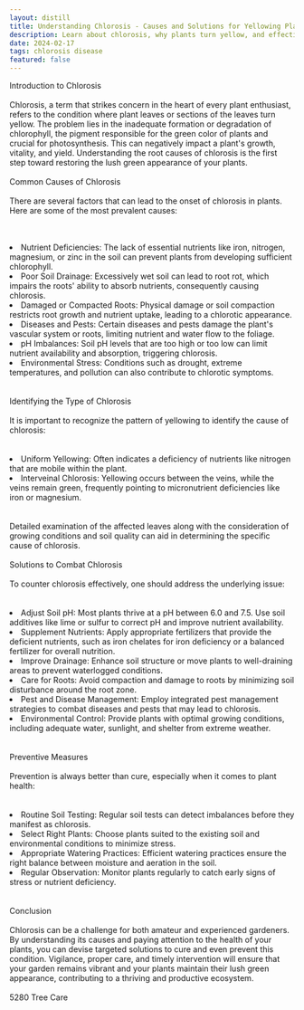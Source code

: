 ```yaml
---
layout: distill
title: Understanding Chlorosis - Causes and Solutions for Yellowing Plants
description: Learn about chlorosis, why plants turn yellow, and effective treatments to restore their health.
date: 2024-02-17
tags: chlorosis disease
featured: false
---
```


Introduction to Chlorosis<br /><br />Chlorosis, a term that strikes concern in the heart of every plant enthusiast, refers to the condition where plant leaves or sections of the leaves turn yellow. The problem lies in the inadequate formation or degradation of chlorophyll, the pigment responsible for the green color of plants and crucial for photosynthesis. This can negatively impact a plant's growth, vitality, and yield. Understanding the root causes of chlorosis is the first step toward restoring the lush green appearance of your plants.<br /><br />Common Causes of Chlorosis<br /><br />There are several factors that can lead to the onset of chlorosis in plants. Here are some of the most prevalent causes:<br /><br /><br /><li>Nutrient Deficiencies: The lack of essential nutrients like iron, nitrogen, magnesium, or zinc in the soil can prevent plants from developing sufficient chlorophyll.</li><li>Poor Soil Drainage: Excessively wet soil can lead to root rot, which impairs the roots' ability to absorb nutrients, consequently causing chlorosis.</li><li>Damaged or Compacted Roots: Physical damage or soil compaction restricts root growth and nutrient uptake, leading to a chlorotic appearance.</li><li>Diseases and Pests: Certain diseases and pests damage the plant's vascular system or roots, limiting nutrient and water flow to the foliage.</li><li>pH Imbalances: Soil pH levels that are too high or too low can limit nutrient availability and absorption, triggering chlorosis.</li><li>Environmental Stress: Conditions such as drought, extreme temperatures, and pollution can also contribute to chlorotic symptoms.</li><br /><br />Identifying the Type of Chlorosis<br /><br />It is important to recognize the pattern of yellowing to identify the cause of chlorosis:<br /><br /><br /><li>Uniform Yellowing: Often indicates a deficiency of nutrients like nitrogen that are mobile within the plant.</li><li>Interveinal Chlorosis: Yellowing occurs between the veins, while the veins remain green, frequently pointing to micronutrient deficiencies like iron or magnesium.</li><br /><br />Detailed examination of the affected leaves along with the consideration of growing conditions and soil quality can aid in determining the specific cause of chlorosis.<br /><br />Solutions to Combat Chlorosis<br /><br />To counter chlorosis effectively, one should address the underlying issue:<br /><br /><br /><li>Adjust Soil pH: Most plants thrive at a pH between 6.0 and 7.5. Use soil additives like lime or sulfur to correct pH and improve nutrient availability.</li><li>Supplement Nutrients: Apply appropriate fertilizers that provide the deficient nutrients, such as iron chelates for iron deficiency or a balanced fertilizer for overall nutrition.</li><li>Improve Drainage: Enhance soil structure or move plants to well-draining areas to prevent waterlogged conditions.</li><li>Care for Roots: Avoid compaction and damage to roots by minimizing soil disturbance around the root zone.</li><li>Pest and Disease Management: Employ integrated pest management strategies to combat diseases and pests that may lead to chlorosis.</li><li>Environmental Control: Provide plants with optimal growing conditions, including adequate water, sunlight, and shelter from extreme weather.</li><br /><br />Preventive Measures<br /><br />Prevention is always better than cure, especially when it comes to plant health:<br /><br /><br /><li>Routine Soil Testing: Regular soil tests can detect imbalances before they manifest as chlorosis.</li><li>Select Right Plants: Choose plants suited to the existing soil and environmental conditions to minimize stress.</li><li>Appropriate Watering Practices: Efficient watering practices ensure the right balance between moisture and aeration in the soil.</li><li>Regular Observation: Monitor plants regularly to catch early signs of stress or nutrient deficiency.</li><br /><br />Conclusion<br /><br />Chlorosis can be a challenge for both amateur and experienced gardeners. By understanding its causes and paying attention to the health of your plants, you can devise targeted solutions to cure and even prevent this condition. Vigilance, proper care, and timely intervention will ensure that your garden remains vibrant and your plants maintain their lush green appearance, contributing to a thriving and productive ecosystem.<br /><br />5280 Tree Care
